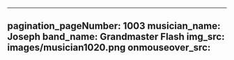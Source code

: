 ------
pagination_pageNumber: 1003
musician_name: Joseph
band_name: Grandmaster Flash
img_src: images/musician1020.png
onmouseover_src: 
------